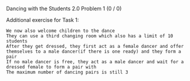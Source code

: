 Dancing with the Students 2.0 Problem 1 (0 / 0)

Additional exercise for Task 1:

    We now also welcome children to the dance
    They can use a third changing room which also has a limit of 10 students
    After they get dressed, they first act as a female dancer and offer themselves to a male dancer(if there is one ready) and they form a pair
    If no male dancer is free, they act as a male dancer and wait for a dressed female to form a pair with
    The maximum number of dancing pairs is still 3


